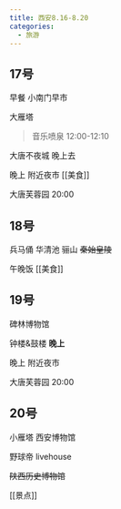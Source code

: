 ```yaml
---
title: 西安8.16-8.20
categories:
  - 旅游
---
```

## 17号

早餐 小南门早市

大雁塔 
>音乐喷泉 12:00-12:10

大唐不夜城 晚上去

晚上 附近夜市 [[美食]]

大唐芙蓉园 20:00
## 18号

兵马俑 华清池 骊山 ~~秦始皇陵~~

午晚饭 [[美食]]

## 19号

碑林博物馆

钟楼&鼓楼 **晚上**

晚上 附近夜市

大唐芙蓉园 20:00
## 20号

小雁塔 西安博物馆
 
野球帝 livehouse

~~陕西历史博物馆~~

[[景点]]